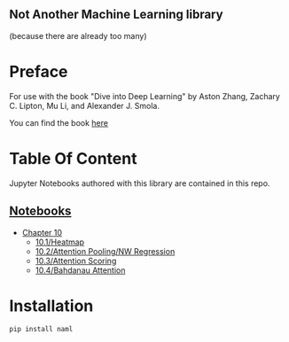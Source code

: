 Not Another Machine Learning library
---
(because there are already too many)

# Preface
For use with the book "Dive into Deep Learning" by Aston Zhang, Zachary C. Lipton, Mu Li, and Alexander J. Smola.

You can find the book [here](https://d2l.ai/)

# Table Of Content
Jupyter Notebooks authored with this library are contained in this repo.
## [Notebooks](https://github.com/mos9527/naml/tree/main/notebooks)

- [Chapter 10](https://github.com/mos9527/naml/tree/main/notebooks/Chapter10)
    - [10.1/Heatmap](https://github.com/mos9527/naml/blob/main/notebooks/Chapter10/1_heatmap.ipynb)
    - [10.2/Attention Pooling/NW Regression](https://github.com/mos9527/naml/blob/main/notebooks/Chapter10/2_nadaraya_watson.ipynb)
    - [10.3/Attention Scoring](https://github.com/mos9527/naml/blob/main/notebooks/Chapter10/3_attention_scoring.ipynb)
    - [10.4/Bahdanau Attention](https://github.com/mos9527/naml/blob/main/notebooks/Chapter10/4_bahdanau.ipynb)
# Installation
```bash
pip install naml
```
